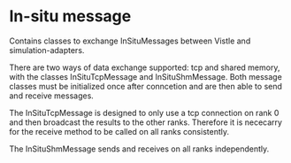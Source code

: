 In-situ message
=====================================================
Contains classes to exchange InSituMessages between Vistle and simulation-adapters.

There are two ways of data exchange supported: tcp and shared memory, with the classes InSituTcpMessage and InSituShmMessage.
Both message classes must be initialized once after conncetion and are then able to send and receive messages. 

The InSituTcpMessage is designed to only use a tcp connection on rank 0 and then broadcast the results to the other ranks.
Therefore it is nececarry for the receive method to be called on all ranks consistently.

The InSituShmMessage sends and receives on all ranks independently.